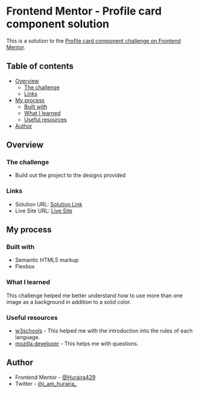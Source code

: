 # Frontend Mentor - Profile card component solution

This is a solution to the [Profile card component challenge on Frontend Mentor](https://www.frontendmentor.io/challenges/profile-card-component-cfArpWshJ). 

## Table of contents

- [Overview](#overview)
  - [The challenge](#the-challenge)
  - [Links](#links)
- [My process](#my-process)
  - [Built with](#built-with)
  - [What I learned](#what-i-learned)
  - [Useful resources](#useful-resources)
- [Author](#author)

## Overview

### The challenge

- Build out the project to the designs provided

### Links

- Solution URL: [Solution Link](https://your-solution-url.com)
- Live Site URL: [Live Site ]( https://huraira429.github.io/profile-card-component-main/)

## My process

### Built with

- Semantic HTML5 markup
- Flexbox

### What I learned

This challenge helped me better understand how to use more than one image as a background in addition to a solid color.

### Useful resources

- [w3schools](https://www.w3schools.com/) - This helped me with the introduction into the rules of each language.
- [mozilla developer](https://developer.mozilla.org/) - This helps me with questions.

## Author

- Frontend Mentor - [@Huraira429](https://www.frontendmentor.io/profile/Huraira429)
- Twitter - [@i_am_huraira_](https://twitter.com/i_am_huraira_)
